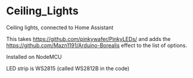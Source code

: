 # Ceiling_Lights
Ceiling lights, connected to Home Assistant

This takes https://github.com/pinkywafer/PinkyLEDs/ and adds the https://github.com/Mazn1191/Arduino-Borealis effect to the list of options.

Installed on NodeMCU

LED strip is WS2815 (called WS2812B in the code)
